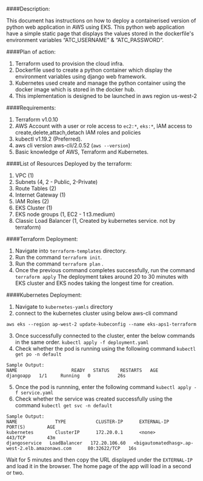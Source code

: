 ####Description:

This document has instructions on how to deploy a containerised version of python web application in AWS using EKS.
This python web application have a simple static page that displays the values stored in the dockerfile's environment variables “ATC_USERNAME” & “ATC_PASSWORD”.

####Plan of action:

1. Terraform used to provision the cloud infra.
2. Dockerfile used to create a python container which display the environment variables using django web framework.
3. Kubernetes used create and manage the python container using the docker image which is stored in the docker hub.
4. This implementation is designed to be launched in aws region us-west-2

####Requirements: 

1. Terraform v1.0.10
2. AWS Account with a user or role access to `ec2:*`, `eks:*`, IAM access to create,delete,attach,detach IAM roles and policies 
3. kubectl v1.19.2 (Preferred).
4. aws cli version aws-cli/2.0.52 (`aws --version`)
5. Basic knowledge of AWS, Terraform and Kubernetes.

####List of Resources Deployed by the terraform:

1. VPC (1)
2. Subnets (4, 2 - Public, 2-Private)
3. Route Tables (2)
4. Internet Gateway (1)
5. IAM Roles (2)
6. EKS Cluster (1)
7. EKS node groups (1, EC2 - 1 t3.medium)
8. Classic Load Balancer (1, Created by kubernetes service. not by terraform)


####Terraform Deployment:

1. Navigate into `terraform-templates` directory.
2. Run the command `terraform init`. 
3. Run the command `terraform plan` .
4. Once the previous command completes successfully, run the command `terraform apply`
The deployment takes around 20 to 30 minutes with EKS cluster and EKS nodes taking the longest time for creation.

####Kubernetes Deployment:

1. Navigate to `kubernetes-yamls` directory 
2. connect to the kubernetes cluster using below aws-cli command

`aws eks --region ap-west-2 update-kubeconfig --name eks-aps1-terraform`

3. Once successfully connected to the cluster, enter the below commands in the same order.
`
kubectl apply -f deployment.yaml
`
4. Check whether the pod is running using the following command `kubectl get po -n default`
```
Sample Output:
NAME                    READY   STATUS    RESTARTS   AGE
djangoapp   1/1     Running   0          26s
```

5. Once the pod is runnning, enter the following command `kubectl apply -f service.yaml`
6. Check whether the service was created successfully using the command `kubectl get svc -n default`
```
Sample Output:
NAME              TYPE           CLUSTER-IP      EXTERNAL-IP                                          PORT(S)        AGE
kubernetes        ClusterIP      172.20.0.1      <none>                                               443/TCP        43m
djangoservice   LoadBalancer   172.20.106.60   <bigautomatedhasg>.ap-west-2.elb.amazonaws.com      80:32622/TCP   16s

```
 Wait for 5 minutes and then copy the URL displayed under the `EXTERNAL-IP` and load it in the browser. The home page of the app will load in a second or two.
